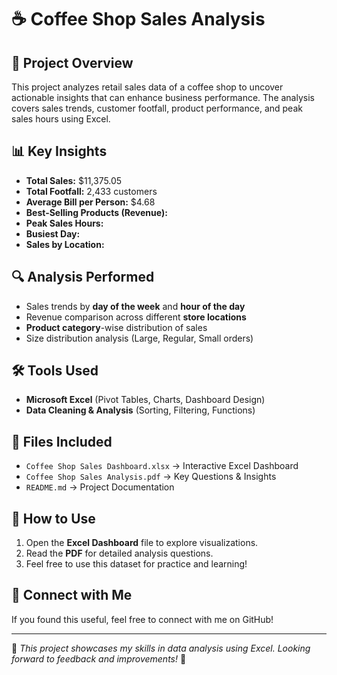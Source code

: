 # ☕ Coffee Shop Sales Analysis

## 📌 Project Overview
This project analyzes retail sales data of a coffee shop to uncover actionable insights that can enhance business performance. The analysis covers sales trends, customer footfall, product performance, and peak sales hours using Excel.

## 📊 Key Insights
- **Total Sales:** $11,375.05
- **Total Footfall:** 2,433 customers
- **Average Bill per Person:** $4.68
- **Best-Selling Products (Revenue):**
- **Peak Sales Hours:**
- **Busiest Day:**
- **Sales by Location:**

## 🔍 Analysis Performed
- Sales trends by **day of the week** and **hour of the day**
- Revenue comparison across different **store locations**
- **Product category**-wise distribution of sales
- Size distribution analysis (Large, Regular, Small orders)

## 🛠 Tools Used
- **Microsoft Excel** (Pivot Tables, Charts, Dashboard Design)
- **Data Cleaning & Analysis** (Sorting, Filtering, Functions)

## 📂 Files Included
- `Coffee Shop Sales Dashboard.xlsx` → Interactive Excel Dashboard
- `Coffee Shop Sales Analysis.pdf` → Key Questions & Insights
- `README.md` → Project Documentation

## 🚀 How to Use
1. Open the **Excel Dashboard** file to explore visualizations.
2. Read the **PDF** for detailed analysis questions.
3. Feel free to use this dataset for practice and learning!

## 🔗 Connect with Me
If you found this useful, feel free to connect with me on GitHub!

---
📌 *This project showcases my skills in data analysis using Excel. Looking forward to feedback and improvements!* 🎯
